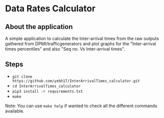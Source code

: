 # Data Rates Calculator

## About the application

A simple application to calculate the Inter-arrival times from the raw outputs gathered from DPMI/trafficgenerators and plot graphs for the "Inter-arrival times percentiles" and also "Seq no. Vs Inter-arrival times".

## Steps

- `git clone https://github.com/yebh17/InterArrivalTimes_calculator.git`
- `cd InterArrivalTimes_calculator`
- `pip3 install -r requirements.txt`
- `make`

Note: You can use `make help` if wanted to check all the different commands available.